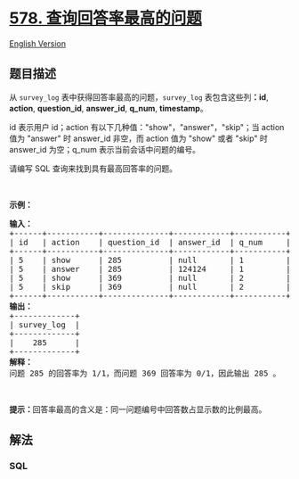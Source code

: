 # [578. 查询回答率最高的问题](https://leetcode-cn.com/problems/get-highest-answer-rate-question)

[English Version](https://cdn.jsdelivr.net/gh/doocs/leetcode@main/solution/0500-0599/0578.Get%20Highest%20Answer%20Rate%20Question/README_EN.md)

## 题目描述

<!-- 这里写题目描述 -->

<p>从 <code>survey_log</code> 表中获得回答率最高的问题，<code>survey_log</code> 表包含这些列<strong>：id</strong>, <strong>action</strong>, <strong>question_id</strong>, <strong>answer_id</strong>, <strong>q_num</strong>, <strong>timestamp</strong>。</p>

<p>id 表示用户 id；action 有以下几种值：&quot;show&quot;，&quot;answer&quot;，&quot;skip&quot;；当 action 值为 &quot;answer&quot; 时 answer_id 非空，而 action 值为 &quot;show&quot; 或者 &quot;skip&quot; 时 answer_id 为空；q_num 表示当前会话中问题的编号。</p>

<p>请编写 SQL 查询来找到具有最高回答率的问题。</p>

<p>&nbsp;</p>

<p><strong>示例：</strong></p>

<pre><strong>输入：</strong>
+------+-----------+--------------+------------+-----------+------------+
| id   | action    | question_id  | answer_id  | q_num     | timestamp  |
+------+-----------+--------------+------------+-----------+------------+
| 5    | show      | 285          | null       | 1         | 123        |
| 5    | answer    | 285          | 124124     | 1         | 124        |
| 5    | show      | 369          | null       | 2         | 125        |
| 5    | skip      | 369          | null       | 2         | 126        |
+------+-----------+--------------+------------+-----------+------------+
<strong>输出：</strong>
+-------------+
| survey_log  |
+-------------+
|    285      |
+-------------+
<strong>解释：</strong>
问题 285 的回答率为 1/1，而问题 369 回答率为 0/1，因此输出 285 。
</pre>

<p>&nbsp;</p>

<p><strong>提示：</strong>回答率最高的含义是：同一问题编号中回答数占显示数的比例最高。</p>


## 解法

<!-- 这里可写通用的实现逻辑 -->

<!-- tabs:start -->

### **SQL**

```sql

```

<!-- tabs:end -->